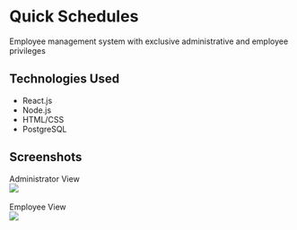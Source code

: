 # Quick Schedules
Employee management system with exclusive administrative and employee privileges

## Technologies Used
- React.js
- Node.js
- HTML/CSS
- PostgreSQL

## Screenshots
Administrator View
<br>
![](https://firebasestorage.googleapis.com/v0/b/quick-schedules.appspot.com/o/github%2Fadmin.gif?alt=media&token=2161f1d9-c8af-4344-8a2d-6d08c01a1d30)
<br><br>
Employee View
<br>
![](https://firebasestorage.googleapis.com/v0/b/quick-schedules.appspot.com/o/github%2Fuser.gif?alt=media&token=8bbdd7b4-ef69-4df4-b8d4-bfa74b171e44)
